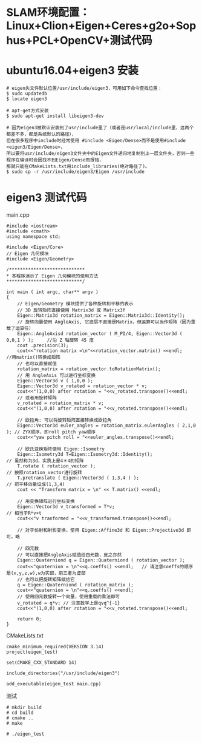 # SLAM环境配置：Linux+Clion+Eigen+Ceres+g2o+Sophus+PCL+OpenCV+测试代码


# ubuntu16.04+eigen3 安装

    # eigen头文件默认位置/usr/include/eigen3，可用如下命令查找位置：
    $ sudo updatedb
    $ locate eigen3
    
    # apt-get方式安装
    $ sudo apt-get install libeigen3-dev

    # 因为eigen3被默认安装到了usr/include里了（或者是usr/local/include里，这两个都差不多，都是系统默认的路径），
    但在很多程序中include时经常使用 #include <Eigen/Dense>而不是使用#include <eigen3/Eigen/Dense>，
    所以要将usr/include/eigen3文件夹中的Eigen文件递归地复制到上一层文件夹，否则一些程序在编译时会因找不到Eigen/Dense而报错，
    那就只能在CMakeLists.txt用include_libraries(绝对路径了)。
    $ sudo cp -r /usr/include/eigen3/Eigen /usr/include
    
# eigen3 测试代码
main.cpp

    #include <iostream>
    #include <cmath>
    using namespace std;

    #include <Eigen/Core>
    // Eigen 几何模块
    #include <Eigen/Geometry>

    /****************************
    * 本程序演示了 Eigen 几何模块的使用方法
    ****************************/

    int main ( int argc, char** argv )
    {
        // Eigen/Geometry 模块提供了各种旋转和平移的表示
        // 3D 旋转矩阵直接使用 Matrix3d 或 Matrix3f
        Eigen::Matrix3d rotation_matrix = Eigen::Matrix3d::Identity();
        // 旋转向量使用 AngleAxis, 它底层不直接是Matrix，但运算可以当作矩阵（因为重载了运算符）
        Eigen::AngleAxisd rotation_vector ( M_PI/4, Eigen::Vector3d ( 0,0,1 ) );     //沿 Z 轴旋转 45 度
        cout .precision(3);
        cout<<"rotation matrix =\n"<<rotation_vector.matrix() <<endl;                //用matrix()转换成矩阵
        // 也可以直接赋值
        rotation_matrix = rotation_vector.toRotationMatrix();
        // 用 AngleAxis 可以进行坐标变换
        Eigen::Vector3d v ( 1,0,0 );
        Eigen::Vector3d v_rotated = rotation_vector * v;
        cout<<"(1,0,0) after rotation = "<<v_rotated.transpose()<<endl;
        // 或者用旋转矩阵
        v_rotated = rotation_matrix * v;
        cout<<"(1,0,0) after rotation = "<<v_rotated.transpose()<<endl;

        // 欧拉角: 可以将旋转矩阵直接转换成欧拉角
        Eigen::Vector3d euler_angles = rotation_matrix.eulerAngles ( 2,1,0 ); // ZYX顺序，即roll pitch yaw顺序
        cout<<"yaw pitch roll = "<<euler_angles.transpose()<<endl;

        // 欧氏变换矩阵使用 Eigen::Isometry
        Eigen::Isometry3d T=Eigen::Isometry3d::Identity();                // 虽然称为3d，实质上是4＊4的矩阵
        T.rotate ( rotation_vector );                                     // 按照rotation_vector进行旋转
        T.pretranslate ( Eigen::Vector3d ( 1,3,4 ) );                     // 把平移向量设成(1,3,4)
        cout << "Transform matrix = \n" << T.matrix() <<endl;

        // 用变换矩阵进行坐标变换
        Eigen::Vector3d v_transformed = T*v;                              // 相当于R*v+t
        cout<<"v tranformed = "<<v_transformed.transpose()<<endl;

        // 对于仿射和射影变换，使用 Eigen::Affine3d 和 Eigen::Projective3d 即可，略

        // 四元数
        // 可以直接把AngleAxis赋值给四元数，反之亦然
        Eigen::Quaterniond q = Eigen::Quaterniond ( rotation_vector );
        cout<<"quaternion = \n"<<q.coeffs() <<endl;   // 请注意coeffs的顺序是(x,y,z,w),w为实部，前三者为虚部
        // 也可以把旋转矩阵赋给它
        q = Eigen::Quaterniond ( rotation_matrix );
        cout<<"quaternion = \n"<<q.coeffs() <<endl;
        // 使用四元数旋转一个向量，使用重载的乘法即可
        v_rotated = q*v; // 注意数学上是qvq^{-1}
        cout<<"(1,0,0) after rotation = "<<v_rotated.transpose()<<endl;

        return 0;
    }
    
CMakeLists.txt

    cmake_minimum_required(VERSION 3.14)
    project(eigen_test)

    set(CMAKE_CXX_STANDARD 14)

    include_directories("/usr/include/eigen3")

    add_executable(eigen_test main.cpp)

测试

    # mkdir build
    # cd build
    # cmake ..
    # make
    
    # ./eigen_test
